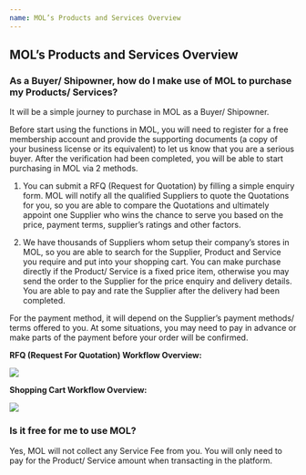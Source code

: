 ```yaml
---
name: MOL’s Products and Services Overview
---
```


## MOL’s Products and Services Overview

###  As a Buyer/ Shipowner, how do I make use of MOL to purchase my Products/ Services?

It will be a simple journey to purchase in MOL as a Buyer/ Shipowner. 

Before start using the functions in MOL, you will need to register for a free membership account and provide the supporting documents (a copy of your business license or its equivalent) to let us know that you are a serious buyer. After the verification had been completed, you will be able to start purchasing in MOL via 2 methods.

1.	You can submit a RFQ (Request for Quotation) by filling a simple enquiry form. MOL will notify all the qualified Suppliers to quote the Quotations for you, so you are able to compare the Quotations and ultimately appoint one Supplier who wins the chance to serve you based on the price, payment terms, supplier’s ratings and other factors. 

2.	We have thousands of Suppliers whom setup their company’s stores in MOL, so you are able to search for the Supplier, Product and Service you require and put into your shopping cart. You can make purchase directly if the Product/ Service is a fixed price item, otherwise you may send the order to the Supplier for the price enquiry and delivery details. You are able to pay and rate the Supplier after the delivery had been completed.  

For the payment method, it will depend on the Supplier’s payment methods/ terms offered to you. At some situations, you may need to pay in advance or make parts of the payment before your order will be confirmed.

**RFQ (Request For Quotation) Workflow Overview:**

![](http://bwoil-file.oss-cn-hongkong.aliyuncs.com/cms/RFQ_Overview.png)

**Shopping Cart Workflow Overview:**

![](http://bwoil-file.oss-cn-hongkong.aliyuncs.com/cms/Shopping_Cart_Overview.png)

### Is it free for me to use MOL?

Yes, MOL will not collect any Service Fee from you. You will only need to pay for the Product/ Service amount when transacting in the platform.  


